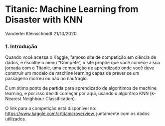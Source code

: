 # Titanic: Machine Learning from Disaster with KNN

Vanderlei Kleinschmidt
21/10/2020

### 1. Introdução

Quando você acessa o Kaggle, famoso site de competição em ciência de dados, e escolhe o menu “Compete”, o site propõe que você comece a sua jornada com o Titanic, uma competição de aprendizado onde você deve construir um modelo de machine learning capaz de prever se um passageiro morreu ou não no naufrágio.

É um ótimo ponto de partida para aprendizado de algorítimos de machine learning, e por isso decidi começar por aqui, usando o algoritmo KNN (k-Nearest Neighbour Classification).

O link para a competição está disponível no: https://www.kaggle.com/c/titanic/overview, juntamente com os dados utilizados.
